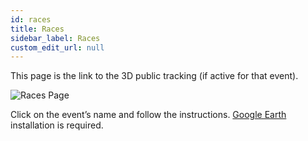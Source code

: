 ```yaml
---
id: races
title: Races 
sidebar_label: Races
custom_edit_url: null
---
```

This page is the link to the 3D public tracking (if active for that event).

![Races Page](/img/screenshots/races.png)

Click on the event’s name and follow the instructions. [Google Earth](https://www.google.com/earth/) installation is required.
